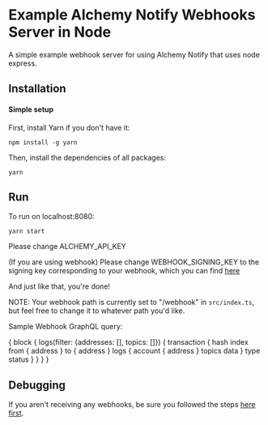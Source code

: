 # Example Alchemy Notify Webhooks Server in Node

A simple example webhook server for using Alchemy Notify that uses node express.

## Installation

#### Simple setup

First, install Yarn if you don't have it:

```
npm install -g yarn
```

Then, install the dependencies of all packages:

```
yarn
```

## Run

To run on localhost:8080:

```
yarn start
```

Please change ALCHEMY_API_KEY

(If you are using webhook) Please change WEBHOOK_SIGNING_KEY to the signing key corresponding to your webhook, which you can find [here](https://docs.alchemy.com/alchemy/enhanced-apis/notify-api/using-notify#1.-find-your-signing-key)

And just like that, you're done!

NOTE: Your webhook path is currently set to "/webhook" in `src/index.ts`, but feel free to change it to whatever path you'd like.

Sample Webhook GraphQL query:

{
    block {
      logs(filter: {addresses: [], topics: []}) {
        transaction {
          hash
          index
          from {
            address
          }
          to {
            address
          }
          logs {
            account {
              address
            }
            topics
            data
          }
          type
          status
        }
      }
    }
  }

## Debugging

If you aren't receiving any webhooks, be sure you followed the steps [here first](https://github.com/alchemyplatform/#readme).
